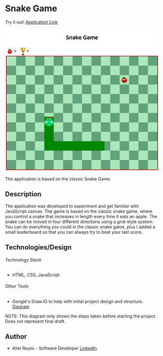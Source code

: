 # Snake Game

Try it out! [Application Link](https://areyesfigueroa.github.io/SnakeGame/)

![Snake Game App](./assets/snake-game.png)

The application is based on the classic Snake Game.

## Description

The application was developed to experiment and get familiar with JavaScript canvas. The game is based on the classic snake game, where you control a snake that increases in length every time it eats an apple. The snake can be moved in four different directions using a grid-style system. You can do everything you could in the classic snake game, plus I added a small leaderboard so that you can always try to beat your last score.

## Technologies/Design

###### Technology Stack
- HTML, CSS, JavaScript

###### Other Tools
- Google's Draw.IO to help with initial project design and structure. [Diagram](https://drive.google.com/file/d/1IrkOeiGKDqX9PRSmVPc67onED0YTjIdj/view?usp=sharing)

NOTE: This diagram only shows the steps taken before starting the project. Does not represent final draft. 

## Author
- Aliel Reyes - Software Developer [LinkedIn](https://www.linkedin.com/in/alielreyes/).



